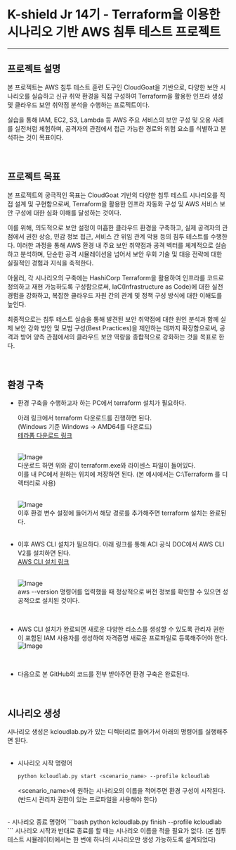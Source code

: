 # K-shield Jr 14기 - Terraform을 이용한 시나리오 기반 AWS 침투 테스트 프로젝트
---

## 프로젝트 설명
본 프로젝트는 AWS 침투 테스트 훈련 도구인 CloudGoat을 기반으로, 다양한 보안 시나리오를 실습하고 신규 취약 환경을 직접 구성하여 Terraform을 활용한 인프라 생성 및 클라우드 보안 취약점 분석을 수행하는 프로젝트이다.  
  
실습을 통해 IAM, EC2, S3, Lambda 등 AWS 주요 서비스의 보안 구성 및 오용 사례를 실전처럼 체험하며, 공격자의 관점에서 접근 가능한 경로와 위험 요소를 식별하고 분석하는 것이 목표이다.  
<br/><br/>

## 프로젝트 목표
본 프로젝트의 궁극적인 목표는 CloudGoat 기반의 다양한 침투 테스트 시나리오를 직접 설계 및 구현함으로써, Terraform을 활용한 인프라 자동화 구성 및 AWS 서비스 보안 구성에 대한 심화 이해를 달성하는 것이다.  
  
이를 위해, 의도적으로 보안 설정이 미흡한 클라우드 환경을 구축하고, 실제 공격자의 관점에서 권한 상승, 민감 정보 접근, 서비스 간 위임 관계 악용 등의 침투 테스트를 수행한다. 이러한 과정을 통해 AWS 환경 내 주요 보안 취약점과 공격 벡터를 체계적으로 실습하고 분석하며, 단순한 공격 시뮬레이션을 넘어서 보안 우회 기술 및 대응 전략에 대한 실질적인 경험과 지식을 축적한다.  
  
아울러, 각 시나리오의 구축에는 HashiCorp Terraform을 활용하여 인프라를 코드로 정의하고 재현 가능하도록 구성함으로써, IaC(Infrastructure as Code)에 대한 실전 경험을 강화하고, 복잡한 클라우드 자원 간의 관계 및 정책 구성 방식에 대한 이해도를 높인다.  
  
최종적으로는 침투 테스트 실습을 통해 발견된 보안 취약점에 대한 원인 분석과 함께 실제 보안 강화 방안 및 모범 구성(Best Practices)을 제안하는 데까지 확장함으로써, 공격과 방어 양측 관점에서의 클라우드 보안 역량을 종합적으로 강화하는 것을 목표로 한다.  
<br/><br/>
  
## 환경 구축
- 환경 구축을 수행하고자 하는 PC에서 terraform 설치가 필요하다.
  
  아래 링크에서 terraform 다운로드를 진행하면 된다.  
  (Windows 기준 Windows → AMD64를 다운로드)  
  [테라폼 다운로드 링크](https://developer.hashicorp.com/terraform/install)  
  <br/>  
  
  ![Image](https://github.com/user-attachments/assets/ef684775-b07f-491a-811f-abdf76bf9818)  
  다운로드 하면 위와 같이 terraform.exe와 라이센스 파일이 들어있다.  
  이를 내 PC에서 원하는 위치에 저장하면 된다. (본 예시에서는 C:\Terraform 를 디렉터리로 사용)  
  <br/>  

  ![Image](https://github.com/user-attachments/assets/e5978192-4e7c-4b6c-b9f1-6df151167193)  
  이후 환경 변수 설정에 들어가서 해당 경로를 추가해주면 terraform 설치는 완료된다.  
  <br/>  

- 이후 AWS CLI 설치가 필요하다.
  아래 링크를 통해 ACI 공식 DOC에서 AWS CLI V2를 설치하면 된다.  
  [AWS CLI 설치 링크](https://docs.aws.amazon.com/ko_kr/cli/latest/userguide/getting-started-install.html)  
  <br/>

  ![Image](https://github.com/user-attachments/assets/b79821b4-82f3-451d-b91a-ee3faa644cb3)  
  aws --version 명령어를 입력했을 때 정상적으로 버전 정보를 확인할 수 있으면 성공적으로 설치된 것이다.  
<br/>

- AWS CLI 설치가 완료되면 새로운 다양한 리소스를 생성할 수 있도록 관리자 권한이 포함된 IAM 사용자를 생성하여 자격증명 새로운 프로파일로 등록해주어야 한다.  
![Image](https://github.com/user-attachments/assets/a5744f5a-b9ad-4b49-9e64-e348d72a696c)  
<br/>

- 다음으로 본 GitHub의 코드를 전부 받아주면 환경 구축은 완료된다.  
  <br/><br/>
  
## 시나리오 생성
시나리오 생성은 kcloudlab.py가 있는 디렉터리로 들어가서 아래의 명령어를 실행해주면 된다.  
<br/>
  - 시나리오 시작 명령어
    ```bash
    python kcloudlab.py start <scenario_name> --profile kcloudlab
    ```
    <scenario_name>에 원하는 시나리오의 이름을 적어주면 환경 구성이 시작된다.  
    (반드시 관리자 권한이 있는 프로파일을 사용해야 한다)  
<br/>
  - 시나리오 종료 명령어
     ```bash
    python kcloudlab.py finish --profile kcloudlab
    ```
    시나리오 시작과 반대로 종료를 할 때는 시나리오 이름을 적을 필요가 없다.  
    (본 침투 테스트 시뮬레이터에서는 한 번에 하나의 시나리오만 생성 가능하도록 설계되었다)
    


